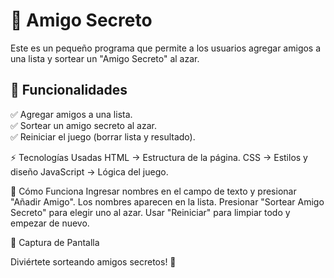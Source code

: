 # 🎁 Amigo Secreto

Este es un pequeño programa que permite a los usuarios agregar amigos a una lista y sortear un "Amigo Secreto" al azar.

## 📌 Funcionalidades
✅ Agregar amigos a una lista.  
✅ Sortear un amigo secreto al azar.  
✅ Reiniciar el juego (borrar lista y resultado).  

⚡ Tecnologías Usadas
HTML → Estructura de la página.
CSS → Estilos y diseño
JavaScript → Lógica del juego.

🎯 Cómo Funciona
Ingresar nombres en el campo de texto y presionar "Añadir Amigo".
Los nombres aparecen en la lista.
Presionar "Sortear Amigo Secreto" para elegir uno al azar.
Usar "Reiniciar" para limpiar todo y empezar de nuevo.

📸 Captura de Pantalla

Diviértete sorteando amigos secretos! 🎉

